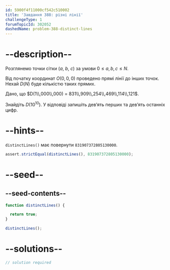 ```yaml
---
id: 5900f4f11000cf542c510002
title: 'Завдання 388: різні лінії'
challengeType: 1
forumTopicId: 302052
dashedName: problem-388-distinct-lines
---
```


# --description--

Розглянемо точки сітки ($a$, $b$, $c$) за умови $0 ≤ a, b, c ≤ N$.

Від початку координат $O(0, 0, 0)$ проведено прямі лінії до інших точок. Нехай $D(N)$ буде кількістю таких прямих.

Дано, що $D(1\\,000\\,000) = 831\\,909\\,254\\,469\\,114\\,121$.

Знайдіть $D({10}^{10})$. У відповіді запишіть дев’ять перших та дев’ять останніх цифр.

# --hints--

`distinctLines()` має повернути `831907372805130000`.

```js
assert.strictEqual(distinctLines(), 831907372805130000);
```

# --seed--

## --seed-contents--

```js
function distinctLines() {

  return true;
}

distinctLines();
```

# --solutions--

```js
// solution required
```
